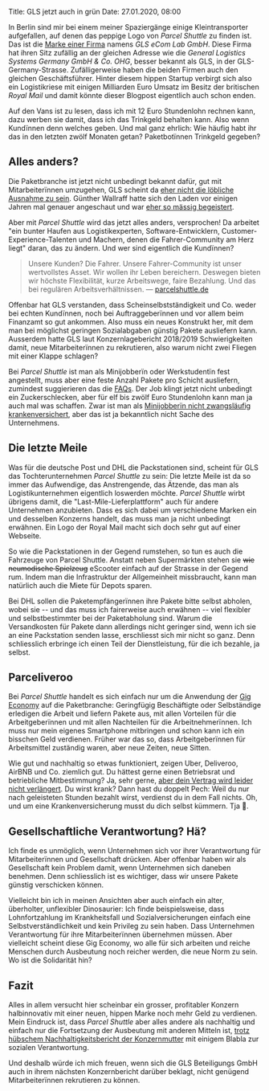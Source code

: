 Title: GLS jetzt auch in grün
Date: 27.01.2020, 08:00

In Berlin sind mir bei einem meiner Spaziergänge einige Kleintransporter aufgefallen, auf denen das peppige Logo von *Parcel Shuttle* zu finden ist. Das ist die [Marke einer Firma](https://parcelshuttle.de) namens *GLS eCom Lab GmbH*. Diese Firma hat ihren Sitz zufällig an der gleichen Adresse wie die *General Logistics Systems Germany GmbH & Co. OHG*, besser bekannt als GLS, in der GLS-Germany-Strasse. Zufälligerweise haben die beiden Firmen auch den gleichen Geschäftsführer. Hinter diesem hippen Startup verbirgt sich also ein Logistikriese mit einigen Milliarden Euro Umsatz im Besitz der britischen *Royal Mail* und damit könnte dieser Blogpost eigentlich auch schon enden.

Auf den Vans ist zu lesen, dass ich mit 12 Euro Stundenlohn rechnen kann, dazu werben sie damit, dass ich das Trinkgeld behalten kann. Also wenn Kundïnnen denn welches geben. Und mal ganz ehrlich: Wie häufig habt ihr das in den letzten zwölf Monaten getan? Paketbotïnnen Trinkgeld gegeben?

## Alles anders?

Die Paketbranche ist jetzt nicht unbedingt bekannt dafür, gut mit Mitarbeiterïnnen umzugehen, GLS scheint da [eher nicht die löbliche Ausnahme zu sein](https://de.wikipedia.org/wiki/General_Logistics_Systems_Germany#Kritik). Günther Wallraff hatte sich den Laden vor einigen Jahren mal genauer angeschaut und war [eher so mässig begeistert](https://www.spiegel.de/wirtschaft/unternehmen/guenter-wallraff-erhebt-schwere-vorwuerfe-gegen-paketzusteller-gls-a-836130.html).

Aber mit *Parcel Shuttle* wird das jetzt alles anders, versprochen! Da arbeitet "ein bunter Haufen aus Logistikexperten, Software-Entwicklern, Customer-Experience-Talenten und Machern, denen die Fahrer-Community am Herz liegt" daran, das zu ändern. Und wer sind eigentlich die Kundïnnen?

> Unsere Kunden? Die Fahrer. Unsere Fahrer-Community ist unser wertvollstes Asset. Wir wollen ihr Leben bereichern. Deswegen bieten wir höchste Flexibilität, kurze Arbeitswege, faire Bezahlung. Und das bei regulären Arbeitsverhältnissen. — [parcelshuttle.de](https://parcelshuttle.de/de/about/)

Offenbar hat GLS verstanden, dass Scheinselbstständigkeit und Co. weder bei echten Kundïnnen, noch bei Auftraggeberïnnen und vor allem beim Finanzamt so gut ankommen. Also muss ein neues Konstrukt her, mit dem man bei möglichst geringen Sozialabgaben günstig Pakete ausliefern kann. Ausserdem hatte GLS laut Konzernlagebericht 2018/2019 Schwierigkeiten damit, neue Mitarbeiterïnnen zu rekrutieren, also warum nicht zwei Fliegen mit einer Klappe schlagen?

Bei *Parcel Shuttle* ist man als Minijobberïn oder Werkstudentïn fest angestellt, muss aber eine feste Anzahl Pakete pro Schicht ausliefern, zumindest suggierieren das die [FAQs](https://parcelshuttle.de/de/faq/). Der Job klingt jetzt nicht unbedingt ein Zuckerschlecken, aber für elf bis zwölf Euro Stundenlohn kann man ja auch mal was schaffen. Zwar ist man als [Minijobberïn nicht zwangsläufig krankenversichert](https://de.wikipedia.org/wiki/Geringfügige_Beschäftigung#Gesetzliche_Sozialversicherung), aber das ist ja bekanntlich nicht Sache des Unternehmens.

## Die letzte Meile

Was für die deutsche Post und DHL die Packstationen sind, scheint für GLS das Tochterunternehmen *Parcel Shuttle* zu sein: Die letzte Meile ist da so immer das Aufwendige, das Anstrengende, das Ätzende, das man als Logistikunternehmen eigentlich loswerden möchte. *Parcel Shuttle* wirbt übrigens damit, die "Last-Mile-Lieferplattform" auch für andere Unternehmen anzubieten. Dass es sich dabei um verschiedene Marken ein und desselben Konzerns handelt, das muss man ja nicht unbedingt erwähnen. Ein Logo der Royal Mail macht sich doch sehr gut auf einer Webseite.

So wie die Packstationen in der Gegend rumstehen, so tun es auch die Fahrzeuge von Parcel Shuttle. Anstatt neben Supermärkten stehen sie ~~wie neumodische Spielzeug~~ eScooter einfach auf der Strasse in der Gegend rum. Indem man die Infrastruktur der Allgemeinheit missbraucht, kann man natürlich auch die Miete für Depots sparen.

Bei DHL sollen die Paketempfängerïnnen ihre Pakete bitte selbst abholen, wobei sie -- und das muss ich fairerweise auch erwähnen -- viel flexibler und selbstbestimmter bei der Paketabholung sind. Warum die Versandkosten für Pakete dann allerdings nicht geringer sind, wenn ich sie an eine Packstation senden lasse, erschliesst sich mir nicht so ganz. Denn schliesslich erbringe ich einen Teil der Dienstleistung, für die ich bezahle, ja selbst.

## Parceliveroo

Bei *Parcel Shuttle* handelt es sich einfach nur um die Anwendung der [Gig Economy](https://de.wikipedia.org/wiki/Gig_Economy) auf die Paketbranche: Geringfügig Beschäftigte oder Selbständige erledigen die Arbeit und liefern Pakete aus, mit allen Vorteilen für die Arbeitgeberïnnen und mit allen Nachteilen für die Arbeitnehmerïnnen. Ich muss nur mein eigenes Smartphone mitbringen und schon kann ich ein bisschen Geld verdienen. Früher war das so, dass Arbeitgeberïnnen für Arbeitsmittel zuständig waren, aber neue Zeiten, neue Sitten.

Wie gut und nachhaltig so etwas funktioniert, zeigen Uber, Deliveroo, AirBNB und Co. ziemlich gut. Du hättest gerne einen Betriebsrat und betriebliche Mitbestimmung? Ja, sehr gerne, [aber dein Vertrag wird leider nicht verlängert](https://www.zeit.de/arbeit/2018-06/lieferdienste-deliveroo-foodora-arbeitsminister-betriebsrat-gruendung-vertraege/komplettansicht). Du wirst krank? Dann hast du doppelt Pech: Weil du nur nach geleisteten Stunden bezahlt wirst, verdienst du in dem Fall nichts. Oh, und um eine Krankenversicherung musst du dich selbst kümmern. Tja 🤷.

## Gesellschaftliche Verantwortung? Hä?

Ich finde es unmöglich, wenn Unternehmen sich vor ihrer Verantwortung für Mitarbeiterïnnen und Gesellschaft drücken. Aber offenbar haben wir als Gesellschaft kein Problem damit, wenn Unternehmen sich daneben benehmen. Denn schliesslich ist es wichtiger, dass wir unsere Pakete günstig verschicken können.

Vielleicht bin ich in meinen Ansichten aber auch einfach ein alter, überholter, unflexibler Dinosaurier: Ich finde beispielsweise, dass Lohnfortzahlung im Krankheitsfall und Sozialversicherungen einfach eine Selbstverständlichkeit und kein Privileg zu sein haben. Dass Unternehmen Verantwortung für ihre Mitarbeiterïnnen übernehmen müssen. Aber vielleicht scheint diese Gig Economy, wo alle für sich arbeiten und reiche Menschen durch Ausbeutung noch reicher werden, die neue Norm zu sein. Wo ist die Solidarität hin?

## Fazit

Alles in allem versucht hier scheinbar ein grosser, profitabler Konzern halbinnovativ mit einer neuen, hippen Marke noch mehr Geld zu verdienen. Mein Eindruck ist, dass *Parcel Shuttle* aber alles andere als nachhaltig und einfach nur die Fortsetzung der Ausbeutung mit anderen Mitteln ist, [trotz hübschem Nachhaltigkeitsbericht der Konzernmutter](https://gls-group.eu/DE/media/downloads/Nachhaltigkeitsbericht_2016-2017_A4_DE_2018-07-25.pdf) mit einigem Blabla zur sozialen Verantwortung.

Und deshalb würde ich mich freuen, wenn sich die GLS Beteiligungs GmbH auch in ihrem nächsten Konzernbericht darüber beklagt, nicht genügend Mitarbeiterïnnen rekrutieren zu können.